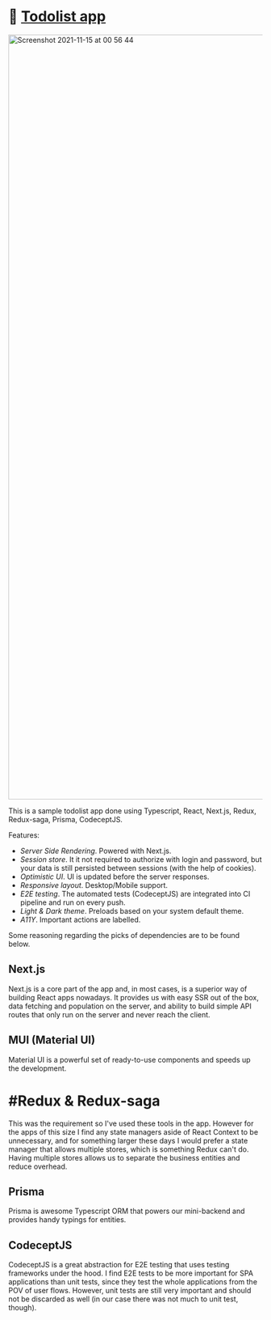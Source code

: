 # 📒 [Todolist app](https://todolist-app-drab.vercel.app/)

<img width="1512" alt="Screenshot 2021-11-15 at 00 56 44" src="https://user-images.githubusercontent.com/36339574/141700778-f356359e-0716-461a-8013-70071ce03264.png">

This is a sample todolist app done using Typescript, React, Next.js, Redux, Redux-saga, Prisma, CodeceptJS.

Features:

- *Server Side Rendering*. Powered with Next.js.
- *Session store*. It it not required to authorize with login and password, but your data is still persisted between sessions (with the help of cookies).
- *Optimistic UI*. UI is updated before the server responses.
- *Responsive layout*. Desktop/Mobile support.
- *E2E testing*. The automated tests (CodeceptJS) are integrated into CI pipeline and run on every push.
- *Light & Dark theme*. Preloads based on your system default theme.
- *A11Y*. Important actions are labelled.

Some reasoning regarding the picks of dependencies are to be found below.

## Next.js

Next.js is a core part of the app and, in most cases, is a superior way of building React apps nowadays. It provides us with easy SSR out of the box, data fetching and population on the server, and ability to build simple API routes that only run on the server and never reach the client. 

## MUI (Material UI)

Material UI is a powerful set of ready-to-use components and speeds up the development.

# #Redux & Redux-saga

This was the requirement so I've used these tools in the app. However for the apps of this size I find any state managers aside of React Context to be unnecessary, and for something larger these days I would prefer a state manager that allows multiple stores, which is something Redux can't do. Having multiple stores allows us to separate the business entities and reduce overhead.

## Prisma

Prisma is awesome Typescript ORM that powers our mini-backend and provides handy typings for entities.

## CodeceptJS

CodeceptJS is a great abstraction for E2E testing that uses testing frameworks under the hood. I find E2E tests to be more important for SPA applications than unit tests, since they test the whole applications from the POV of user flows. However, unit tests are still very important and should not be discarded as well (in our case there was not much to unit test, though).

